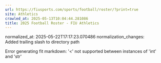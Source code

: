 ```yaml
---
url: https://fiusports.com/sports/football/roster/?print=true
site: Athletics
crawled_at: 2025-05-13T10:04:44.281086
title: 2025 Football Roster - FIU Athletics
---
```

normalized_at: 2025-05-22T17:17:23.070486
normalization_changes: Added trailing slash to directory path

Error generating fit markdown: '<' not supported between instances of 'int' and 'str'
